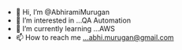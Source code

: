 - 👋 Hi, I’m @AbhiramiMurugan
- 👀 I’m interested in ...QA Automation
- 🌱 I’m currently learning ...AWS
- 📫 How to reach me ...abhi.murugan@gmail.com


